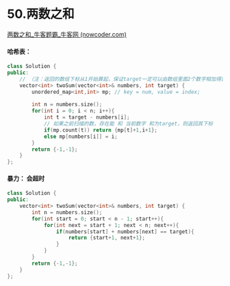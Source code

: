 # 50.两数之和

[两数之和_牛客题霸_牛客网 (nowcoder.com)](https://www.nowcoder.com/practice/20ef0972485e41019e39543e8e895b7f?tpId=295&tags=&title=&difficulty=0&judgeStatus=0&rp=0&sourceUrl=%2Fexam%2Foj%3Fpage%3D1%26tab%3D%E7%AE%97%E6%B3%95%E7%AF%87%26topicId%3D295)



#### 哈希表：

```c++
class Solution {
public:
    // （注：返回的数组下标从1开始算起，保证target一定可以由数组里面2个数字相加得到）
    vector<int> twoSum(vector<int>& numbers, int target) {
        unordered_map<int,int> mp; // key = num, value = index;
        
        int n = numbers.size();
        for(int i = 0; i < n; i++){
            int t = target - numbers[i];
            // 如果之前扫描的数，存在能 和 当前数字 和为target，则返回其下标
            if(mp.count(t)) return {mp[t]+1,i+1};
            else mp[numbers[i]] = i;
        }
        return {-1,-1};
    }
};
```



#### 暴力：  会超时

```c++
class Solution {
public:
    vector<int> twoSum(vector<int>& numbers, int target) {
        int n = numbers.size();
        for(int start = 0; start < n - 1; start++){
            for(int next = start + 1; next < n; next++){
                if(numbers[start] + numbers[next] == target){
                    return {start+1, next+1};
                }
            }
        }
        return {-1,-1};
    }
};
```
